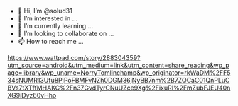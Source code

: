 - 👋 Hi, I’m @solud31
- 👀 I’m interested in ...
- 🌱 I’m currently learning ...
- 💞️ I’m looking to collaborate on ...
- 📫 How to reach me ...

<!---
solud31/solud31 is a ✨ special ✨ repository because its `README.md` (this file) appears on your GitHub profile.
You can click the Preview link to take a look at your changes.
--->

https://www.wattpad.com/story/288304359?utm_source=android&utm_medium=link&utm_content=share_reading&wp_page=library&wp_uname=NorryTomlinchamp&wp_originator=rkWaDM%2FF534sNUMR13Ufu8PjPoFBMFvNZh0DGM36jNyBB7nm%2B7ZQCaC01QnPLuCBVs7tXTffMHAKC%2Fn37GvdTyrCNuUZce9Xg%2FixuRI%2FmZubFJEU40nXG9iDyz60vHho
